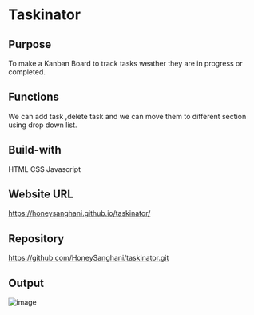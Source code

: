 # Taskinator

## Purpose
To make a Kanban Board to track tasks weather they are in progress or completed.

## Functions
We can add task ,delete task and we can move them to different section using drop down list.

## Build-with
HTML
CSS
Javascript

## Website URL
https://honeysanghani.github.io/taskinator/

## Repository
https://github.com/HoneySanghani/taskinator.git

## Output
![image](https://user-images.githubusercontent.com/48147515/127050704-d3c0c855-8cab-4f5b-8eab-d5a756f147f3.png)

